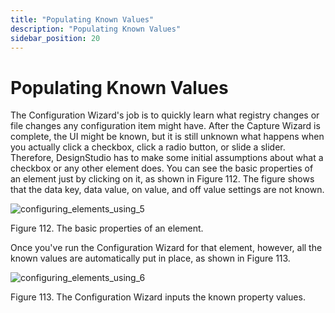 ```yaml
---
title: "Populating Known Values"
description: "Populating Known Values"
sidebar_position: 20
---
```


# Populating Known Values

The Configuration Wizard's job is to quickly learn what registry changes or file changes any
configuration item might have. After the Capture Wizard is complete, the UI might be known, but it
is still unknown what happens when you actually click a checkbox, click a radio button, or slide a
slider. Therefore, DesignStudio has to make some initial assumptions about what a checkbox or any
other element does. You can see the basic properties of an element just by clicking on it, as shown
in Figure 112. The figure shows that the data key, data value, on value, and off value settings are
not known.

![configuring_elements_using_5](/images/endpointpolicymanager/applicationsettings/designstudio/configurationwizard/configuring_elements_using_5.webp)

Figure 112. The basic properties of an element.

Once you've run the Configuration Wizard for that element, however, all the known values are
automatically put in place, as shown in Figure 113.

![configuring_elements_using_6](/images/endpointpolicymanager/applicationsettings/designstudio/configurationwizard/configuring_elements_using_6.webp)

Figure 113. The Configuration Wizard inputs the known property values.
